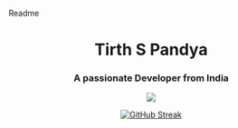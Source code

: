 

Readme
<h1 align="center">Tirth S Pandya</h1>
<h3 align="center">A passionate Developer from India</h3>

<p align="center">
  <a href="https://skillicons.dev">
    <img src="https://skillicons.dev/icons?i=cpp,c,css,html,git,github,js,typescript,express,mysql,python" />
  </a>
</p>

<p align="center">
<a href="https://git.io/streak-stats"><img src="https://streak-stats.demolab.com?user=Tirth678" alt="GitHub Streak" /></a>
